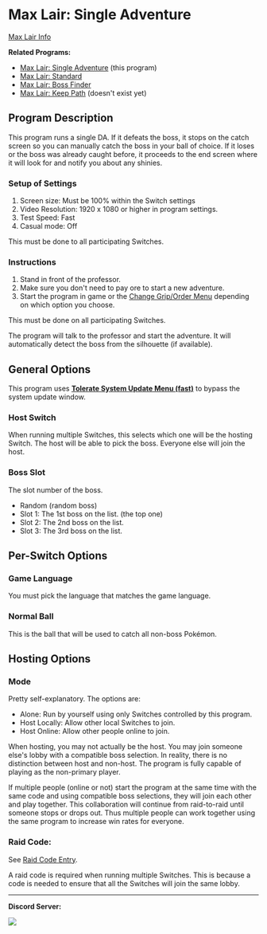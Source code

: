 # Max Lair: Single Adventure

[Max Lair Info](MaxLair.md)

**Related Programs:**
- [Max Lair: Single Adventure](MaxLair-SingleAdventure.md) (this program)
- [Max Lair: Standard](MaxLair-Standard.md)
- [Max Lair: Boss Finder](MaxLair-BossFinder.md)
- [Max Lair: Keep Path](MaxLair-KeepFinder.md) (doesn't exist yet)


## Program Description

This program runs a single DA.
If it defeats the boss, it stops on the catch screen so you can manually catch the boss in your ball of choice.
If it loses or the boss was already caught before, it proceeds to the end screen where it will look for and notify you about any shinies.

### Setup of Settings

1. Screen size: Must be 100% within the Switch settings
2. Video Resolution: 1920 x 1080 or higher in program settings.
3. Test Speed: Fast
4. Casual mode: Off

This must be done to all participating Switches.

### Instructions

1. Stand in front of the professor.
2. Make sure you don't need to pay ore to start a new adventure.
3. Start the program in game or the [Change Grip/Order Menu](https://github.com/PokemonAutomation/Microcontroller/blob/master/Wiki/Programs/NintendoSwitch/ChangeGripOrderMenu.md) depending on which option you choose.

This must be done on all participating Switches.

The program will talk to the professor and start the adventure. It will automatically detect the boss from the silhouette (if available).


## General Options

This program uses [**Tolerate System Update Menu (fast)**](/Wiki/Programs/NintendoSwitch/FrameworkSettings.md#tolerate-system-update-menu-fast) to bypass the system update window.

### Host Switch

When running multiple Switches, this selects which one will be the hosting Switch. The host will be able to pick the boss. Everyone else will join the host.

### Boss Slot

The slot number of the boss.

- Random (random boss)
- Slot 1: The 1st boss on the list. (the top one)
- Slot 2: The 2nd boss on the list.
- Slot 3: The 3rd boss on the list.


## Per-Switch Options

### Game Language

You must pick the language that matches the game language.

### Normal Ball

This is the ball that will be used to catch all non-boss Pokémon.


## Hosting Options

### Mode

Pretty self-explanatory. The options are:
- Alone: Run by yourself using only Switches controlled by this program.
- Host Locally: Allow other local Switches to join.
- Host Online: Allow other people online to join.

When hosting, you may not actually be the host. You may join someone else's lobby with a compatible boss selection. In reality, there is no distinction between host and non-host.
The program is fully capable of playing as the non-primary player.

If multiple people (online or not) start the program at the same time with the same code and using compatible boss selections, they will join each other and play together.
This collaboration will continue from raid-to-raid until someone stops or drops out. Thus multiple people can work together using the same program to increase win rates for everyone.

### Raid Code:

See [Raid Code Entry](https://github.com/PokemonAutomation/Microcontroller/blob/master/Wiki/Programs/PokemonSwSh/RaidCode.md).

A raid code is required when running multiple Switches. This is because a code is needed to ensure that all the Switches will join the same lobby.



<hr>

**Discord Server:** 

[<img src="https://canary.discordapp.com/api/guilds/695809740428673034/widget.png?style=banner2">](https://discord.gg/cQ4gWxN)



